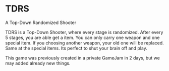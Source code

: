 # TDRS
A Top-Down Randomized Shooter

TDRS is a Top-Down Shooter, where every stage is randomized.
After every 5 stages, you are able get a item. You can only carry one weapon and one special item. 
If you choosing another weapon, your old one will be replaced. Same at the special items.
Its perfect to shut your brain off and play.

This game was previously created in a private GameJam in 2 days, but we may added already new things.
